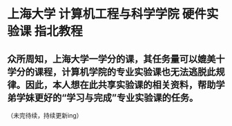 # 上海大学 计算机工程与科学学院 硬件实验课 指北教程
## 众所周知，上海大学一学分的课，其任务量可以媲美十学分的课程，计算机学院的专业实验课也无法逃脱此规律。因此，本人想在此共享实验课的相关资料，帮助学弟学妹更好的“学习与完成”专业实验课的任务。
（未完待续，持续更新ing）
